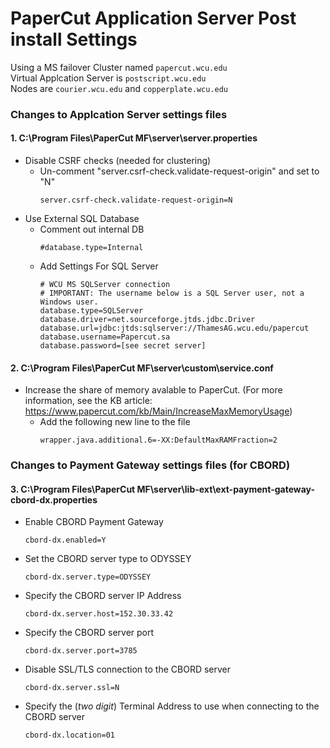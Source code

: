 # PaperCut Application Server Post install Settings
Using a MS failover Cluster named `papercut.wcu.edu`  
Virtual Applcation Server is `postscript.wcu.edu`  
Nodes are `courier.wcu.edu` and `copperplate.wcu.edu`  

### Changes to Applcation Server settings files

#### 1. C:\Program Files\PaperCut MF\server\server.properties

* Disable CSRF checks (needed for clustering)
  * Un-comment "server.csrf-check.validate-request-origin" and set to "N"
    ```
    server.csrf-check.validate-request-origin=N
    ```
* Use External SQL Database
  * Comment out internal DB
    ```
    #database.type=Internal
    ``` 
  * Add Settings For SQL Server
    ```
    # WCU MS SQLServer connection
    # IMPORTANT: The username below is a SQL Server user, not a Windows user.
    database.type=SQLServer
    database.driver=net.sourceforge.jtds.jdbc.Driver
    database.url=jdbc:jtds:sqlserver://ThamesAG.wcu.edu/papercut
    database.username=Papercut.sa
    database.password=[see secret server]
    ```
#### 2. C:\Program Files\PaperCut MF\server\custom\service.conf

* Increase the share of memory avalable to PaperCut. (For more information, see the KB article: https://www.papercut.com/kb/Main/IncreaseMaxMemoryUsage)  
  * Add the following new line to the file
    ```
    wrapper.java.additional.6=-XX:DefaultMaxRAMFraction=2
    ```
### Changes to Payment Gateway settings files (for CBORD)

#### 3. C:\Program Files\PaperCut MF\server\lib-ext\ext-payment-gateway-cbord-dx.properties

* Enable CBORD Payment Gateway
    ```
    cbord-dx.enabled=Y
    ```
* Set the CBORD server type to ODYSSEY
    ```
    cbord-dx.server.type=ODYSSEY
    ```
 * Specify the CBORD server IP Address
    ```
    cbord-dx.server.host=152.30.33.42
    ```
 * Specify the CBORD server port
    ```
    cbord-dx.server.port=3785
    ``` 
 * Disable SSL/TLS connection to the CBORD server
    ```
    cbord-dx.server.ssl=N
    ```
 * Specify the (*two digit*) Terminal Address to use when connecting to the CBORD server
    ```
    cbord-dx.location=01
    ```  
    
